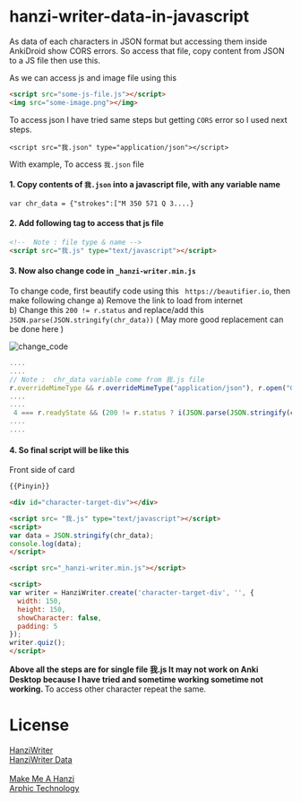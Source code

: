# hanzi-writer-data-in-javascript
 As data of each characters in JSON format but accessing them inside AnkiDroid show CORS errors. So access that file, copy content from JSON to a JS file then use this.
 
As we can access js and image file using this
```html
<script src="some-js-file.js"></script>
<img src="some-image.png"></img>
```

To access json 
I have tried same steps but getting ```CORS``` error so I used next steps.
```
<script src="我.json" type="application/json"></script>
```

With example,
To access ```我.json``` file 

#### 1. Copy contents of ```我.json``` into a javascript file, with any variable name
```
var chr_data = {"strokes":["M 350 571 Q 3....}
```
#### 2. Add following tag to access that js file
```html
<!--  Note : file type & name -->
<script src="我.js" type="text/javascript"></script>
```

#### 3. Now also change code in ```_hanzi-writer.min.js```

To change code, first beautify code using this ``` https://beautifier.io```, then make following change
a) Remove the link to load from internet  
b) Change this ``` 200 != r.status ``` and replace/add this ```JSON.parse(JSON.stringify(chr_data))```
( May more good replacement can be done here )

![change_code](https://user-images.githubusercontent.com/12841290/83772020-804c5900-a6b5-11ea-9c0a-59b8ae7a45e0.PNG)

```javascript
....
....
// Note :  chr_data variable come from 我.js file
r.overrideMimeType && r.overrideMimeType("application/json"), r.open("GET", "", !0), r.onerror = function(t) {
....
....
 4 === r.readyState && (200 != r.status ? i(JSON.parse(JSON.stringify(chr_data))) : 0 !== r.status && n && n(r))
....
....

```
#### 4. So final script will be like this
Front side of card
```html
{{Pinyin}}

<div id="character-target-div"></div>

<script src= "我.js" type="text/javascript"></script>
<script>
var data = JSON.stringify(chr_data);
console.log(data);
</script>

<script src="_hanzi-writer.min.js"></script>

<script>
var writer = HanziWriter.create('character-target-div', '', {
  width: 150,
  height: 150,
  showCharacter: false,
  padding: 5
});
writer.quiz();
</script>
```

<b>Above all the steps are for single file 我.js 
It may not work on Anki Desktop because I have tried and sometime working sometime not working.
</b>
To access other character repeat the same.

# License

[HanziWriter](https://github.com/chanind/hanzi-writer)
<br>[HanziWriter Data](https://github.com/chanind/hanzi-writer-data)
<br>
<br>[Make Me A Hanzi](https://github.com/skishore/makemeahanzi)
<br>[Arphic Technology](https://raw.githubusercontent.com/chanind/hanzi-writer-data/master/ARPHICPL.TXT)

